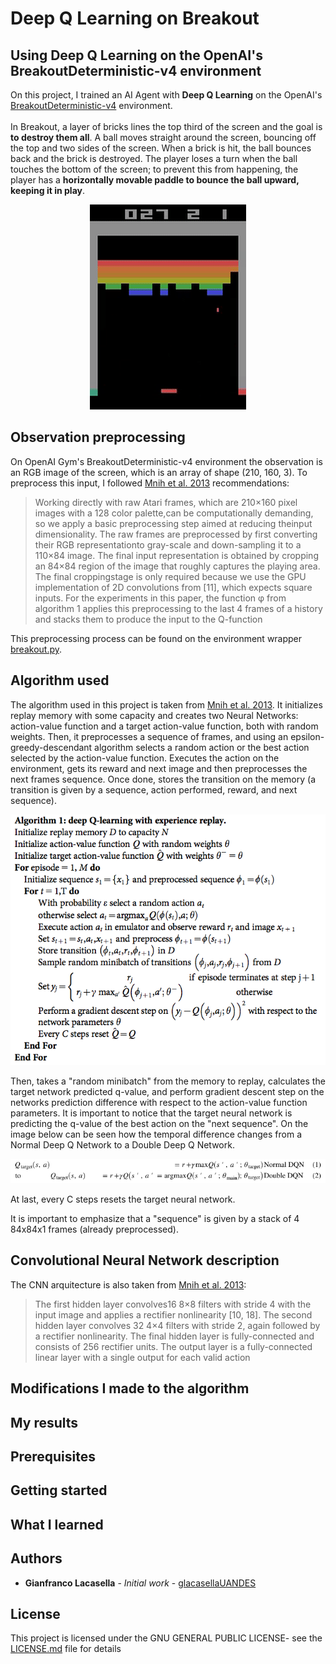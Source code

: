 # Deep Q Learning on Breakout


## Using Deep Q Learning on the OpenAI's BreakoutDeterministic-v4 environment

On this project, I trained an AI Agent with **Deep Q Learning** on the OpenAI's [BreakoutDeterministic-v4](https://gym.openai.com/envs/Breakout-v0/) environment.
<br><br>In Breakout, a layer of bricks lines the top third of the screen and the goal is **to destroy them all**. A ball moves straight around the screen, bouncing off the top and two sides of the screen. When a brick is hit, the ball bounces back and the brick is destroyed. The player loses a turn when the ball touches the bottom of the screen; to prevent this from happening, the player has a **horizontally movable paddle to bounce the ball upward, keeping it in play**. 

<p align="center">
  <img src="img/breakout.gif">
</p>

## Observation preprocessing

On OpenAI Gym's BreakoutDeterministic-v4 environment the observation is an RGB image of the screen, which is an array of shape (210, 160, 3). To preprocess this input, I followed [Mnih et al. 2013](https://arxiv.org/pdf/1312.5602.pdf) recommendations:

>Working directly with raw Atari frames, which are 210×160 pixel images with a 128 color palette,can be computationally demanding, so we apply a basic preprocessing step aimed at reducing theinput dimensionality. The raw frames are preprocessed by first converting their RGB representationto gray-scale and down-sampling it to a 110×84 image. The final input representation is obtained by cropping an 84×84 region of the image that roughly captures the playing area. The final croppingstage is only required because we use the GPU implementation of 2D convolutions from [11], which expects square inputs. For the experiments in this paper, the function φ from algorithm 1 applies this preprocessing to the last 4 frames of a history and stacks them to produce the input to the Q-function

This preprocessing process can be found on the environment wrapper [breakout.py](https://github.com/glacasellaUANDES/DoubleDeepQLearning_BreakoutProblem/blob/master/Utils/breakout.py).


## Algorithm used

The algorithm used in this project is taken from [Mnih et al. 2013](https://arxiv.org/pdf/1312.5602.pdf). It initializes replay memory with some capacity and creates two Neural Networks: action-value function and a target action-value function, both with random weights. Then, it preprocesses a sequence of frames, and using an epsilon-greedy-descendant algorithm selects a random action or the best action selected by the action-value function. Executes the action on the environment, gets its reward and next image and then preprocesses the next frames sequence. Once done, stores the transition on the memory (a transition is given by a sequence, action performed, reward, and next sequence). 

<p align="center">
  <img src="img/algorithm.png">
</p>

Then, takes a "random minibatch" from the memory to replay, calculates the target network predicted q-value, and perform gradient descent step on the networks prediction difference with respect to the action-value function parameters. It is important to notice that the target neural network is predicting the q-value of the best action on the "next sequence". On the image below can be seen how the temporal difference changes from a Normal Deep Q Network to a Double Deep Q Network.

<p align="center">
  <img src="img/qlearning_vs_doubleqlearning.PNG">
</p>

At last, every C steps resets the target neural network.

It is important to emphasize that a "sequence" is given by a stack of 4 84x84x1 frames (already preprocessed).

## Convolutional Neural Network description

The CNN arquitecture is also taken from [Mnih et al. 2013](https://arxiv.org/pdf/1312.5602.pdf):

>The first hidden layer convolves16 8×8 filters with stride 4 with the input image and applies a rectifier nonlinearity [10, 18].  The second hidden layer convolves 32 4×4 filters with stride 2, again followed by a rectifier nonlinearity. The final hidden layer is fully-connected and consists of 256 rectifier units.  The output layer is a fully-connected linear layer with a single output for each valid action

## Modifications I made to the algorithm

## My results

## Prerequisites

## Getting started


## What I learned


## Authors

* **Gianfranco Lacasella** - *Initial work* - [glacasellaUANDES](https://github.com/glacasellaUANDES)

## License

This project is licensed under the GNU GENERAL PUBLIC LICENSE- see the [LICENSE.md](LICENSE.md) file for details
